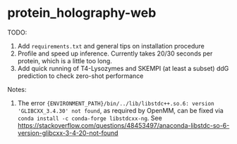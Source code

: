 # protein_holography-web

TODO:
1. Add `requirements.txt` and general tips on installation procedure
2. Profile and speed up inference. Currently takes 20/30 seconds per protein, which is a little too long.
3. Add quick running of T4-Lysozymes and SKEMPI (at least a subset) ddG prediction to check zero-shot performance


Notes:
1. The error `{ENVIRONMENT_PATH}/bin/../lib/libstdc++.so.6: version 'GLIBCXX_3.4.30' not found`, as required by OpenMM, can be fixed via `conda install -c conda-forge libstdcxx-ng`. See https://stackoverflow.com/questions/48453497/anaconda-libstdc-so-6-version-glibcxx-3-4-20-not-found




